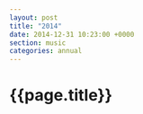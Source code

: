 ```yaml
---
layout: post
title: "2014"
date: 2014-12-31 10:23:00 +0000
section: music
categories: annual
---
```


# {{page.title}}
